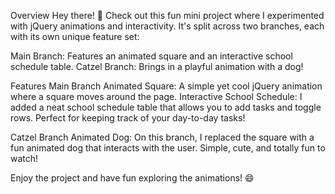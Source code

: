 Overview
Hey there! 👋 Check out this fun mini project where I experimented with jQuery animations and interactivity. It's split across two branches, each with its own unique feature set:

Main Branch: Features an animated square and an interactive school schedule table.
Catzel Branch: Brings in a playful animation with a dog!

Features
Main Branch
Animated Square: A simple yet cool jQuery animation where a square moves around the page.
Interactive School Schedule: I added a neat school schedule table that allows you to add tasks and toggle rows. Perfect for keeping track of your day-to-day tasks!

Catzel Branch
Animated Dog: On this branch, I replaced the square with a fun animated dog that interacts with the user. Simple, cute, and totally fun to watch!

Enjoy the project and have fun exploring the animations! 😄

